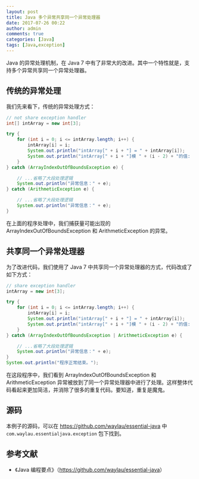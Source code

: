 ```yaml
---
layout: post
title: Java 多个异常共享同一个异常处理器
date: 2017-07-26 00:22
author: admin
comments: true
categories: [Java]
tags: [Java,exception]
---
```


Java 的异常处理机制，在 Java 7 中有了非常大的改进。其中一个特性就是，支持多个异常共享同一个异常处理器。

<!-- more -->

## 传统的异常处理

我们先来看下，传统的异常处理方式：

```java
// not share exception handler
int[] intArray = new int[3];

try {
	for (int i = 0; i <= intArray.length; i++) {
		intArray[i] = i;
		System.out.println("intArray[" + i + "] = " + intArray[i]);
		System.out.println("intArray[" + i + "]模 " + (i - 2) + "的值:  " + intArray[i] % (i - 2));
	}
} catch (ArrayIndexOutOfBoundsException e) {

	// ...省略了大段处理逻辑
	System.out.println("异常信息：" + e);
} catch (ArithmeticException e) {

	// ...省略了大段处理逻辑
	System.out.println("异常信息：" + e);
}
```

在上面的程序处理中，我们捕获量可能出现的 ArrayIndexOutOfBoundsException 和 ArithmeticException 的异常。

## 共享同一个异常处理器

为了改进代码，我们使用了 Java 7 中共享同一个异常处理器的方式，代码改成了如下方式：

```java
// share exception handler
intArray = new int[3];

try {
	for (int i = 0; i <= intArray.length; i++) {
		intArray[i] = i;
		System.out.println("intArray[" + i + "] = " + intArray[i]);
		System.out.println("intArray[" + i + "]模 " + (i - 2) + "的值:  " + intArray[i] % (i - 2));
	}
} catch (ArrayIndexOutOfBoundsException | ArithmeticException e) {

	// ...省略了大段处理逻辑
	System.out.println("异常信息：" + e);
}  
System.out.println("程序正常结束。");
```

在这段程序中，我们看到  ArrayIndexOutOfBoundsException 和 ArithmeticException 异常被放到了同一个异常处理器中进行了处理。这样整体代码看起来更加简洁，并消除了很多的重复代码。要知道，重复是魔鬼。


## 源码

本例子的源码，可以在 <https://github.com/waylau/essential-java> 中 `com.waylau.essentialjava.exception` 包下找到。

## 参考文献

* 《Java 编程要点》（<https://github.com/waylau/essential-java>）



